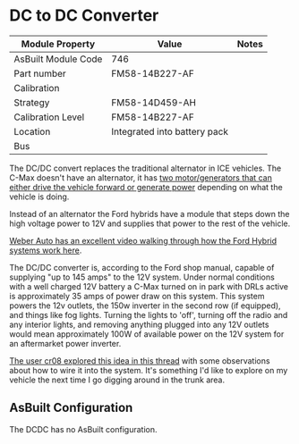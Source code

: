 # DC to DC Converter

| Module Property     | Value                        | Notes |
| ------------------- | ---------------------------- | ----- |
| AsBuilt Module Code | 746                          |       |
| Part number         | FM58-14B227-AF               |       |
| Calibration         |                              |       |
| Strategy            | FM58-14D459-AH               |       |
| Calibration Level   | FM58-14B227-AF               |       |
| Location            | Integrated into battery pack |       |
| Bus                 |                              |       |

The DC/DC convert replaces the traditional alternator in ICE vehicles. The C-Max doesn't have an alternator, it has [two motor/generators that can either drive the vehicle forward or generate power](https://www.youtube.com/watch?v=MZf_BUuW5Qg) depending on what the vehicle is doing.

Instead of an alternator the Ford hybrids have a module that steps down the high voltage power to 12V and supplies that power to the rest of the vehicle.

[Weber Auto has an excellent video walking through how the Ford Hybrid systems work here](https://www.youtube.com/watch?v=kmDpNr1PdMk).

The DC/DC converter is, according to the Ford shop manual, capable of supplying "up to 145 amps" to the 12V system. Under normal conditions with a well charged 12V battery a C-Max turned on in park with DRLs active is approximately 35 amps of power draw on this system. This system powers the 12v outlets, the 150w inverter in the second row (if equipped), and things like fog lights. Turning the lights to 'off', turning off the radio and any interior lights, and removing anything plugged into any 12V outlets would mean approximately 100W of available power on the 12V system for an aftermarket power inverter.

[The user cr08 explored this idea in this thread](https://fordcmaxhybridforum.com/topic/12663-power-inverter-installationoptions/) with some observations about how to wire it into the system. It's something I'd like to explore on my vehicle the next time I go digging around in the trunk area.

## AsBuilt Configuration

The DCDC has no AsBuilt configuration.
